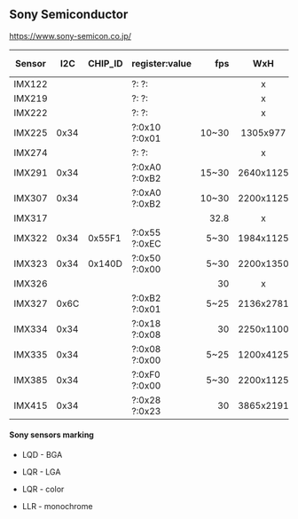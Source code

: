 Sony Semiconductor
------------------
https://www.sony-semicon.co.jp/

| Sensor | I2C  | CHIP_ID | register:value |   fps |    WxH    | Act. WxH |   Size |   µm | V/lux.s | SNR | DR | Technology | References                                                                                                                                                                                                                                                                                     |
|--------|------|---------|----------------|------:|:---------:|:--------:|-------:|-----:|--------:|-----|----|------------|------------------------------------------------------------------------------------------------------------------------------------------------------------------------------------------------------------------------------------------------------------------------------------------------|
| IMX122 |      |         | ?:     ?:      |       |     x     |    x     |        |      |         |     |    |            |                                                                                                                                                                                                                                                                                                |
| IMX219 |      |         | ?:     ?:      |       |     x     |    x     |        |      |         |     |    |            |                                                                                                                                                                                                                                                                                                |
| IMX222 |      |         | ?:     ?:      |       |     x     |    x     |        |      |         |     |    |            |                                                                                                                                                                                                                                                                                                |
| IMX225 | 0x34 |         | ?:0x10 ?:0x01  | 10~30 | 1305x977  |    x     |        |      |         |     |    |            | [T20](https://github.com/themactep/openingenic/blob/master/kernel/sensors/t20/imx225/imx225.c)                                                                                                                                                                                                 |
| IMX274 |      |         | ?:     ?:      |       |     x     |    x     |        |      |         |     |    |            |                                                                                                                                                                                                                                                                                                |
| IMX291 | 0x34 |         | ?:0xA0 ?:0xB2  | 15~30 | 2640x1125 |    x     |        |      |         |     |    |            | [T20](https://github.com/themactep/openingenic/blob/master/kernel/sensors/t20/imx291/imx291.c), [T30](https://github.com/themactep/openingenic/blob/master/kernel/sensors/t30/imx291/imx291.c)                                                                                                 |
| IMX307 | 0x34 |         | ?:0xA0 ?:0xB2  | 10~30 | 2200x1125 |    x     |        |      |         |     |    |            | [T30](https://github.com/themactep/openingenic/blob/master/kernel/sensors/t30/imx307/imx307.c), [T31](https://github.com/themactep/openingenic/blob/master/kernel/sensors/t31/imx307/imx307.c), [T40](https://github.com/themactep/openingenic/blob/master/kernel/sensors/t40/imx307/imx307.c) |
| IMX317 |      |         |                |  32.8 |     x     |    x     | 1/2.5" | 1.62 |         |     |    |            |                                                                                                                                                                                                                                                                                                |
| IMX322 | 0x34 | 0x55F1  | ?:0x55 ?:0xEC  |  5~30 | 1984x1125 |    x     |        |      |         |     |    |            | [T20](https://github.com/themactep/openingenic/blob/master/kernel/sensors/t20/imx322/imx322.c)                                                                                                                                                                                                 |
| IMX323 | 0x34 | 0x140D  | ?:0x50 ?:0x00  |  5~30 | 2200x1350 |    x     |        |      |         |     |    |            | [T20](https://github.com/themactep/openingenic/blob/master/kernel/sensors/t20/imx323/imx323.c), [T30](https://github.com/themactep/openingenic/blob/master/kernel/sensors/t30/imx323/imx323.c)                                                                                                 |
| IMX326 |      |         |                |    30 |     x     |    x     | 1/2.9" | 1.62 |         |     |    |            |                                                                                                                                                                                                                                                                                                |
| IMX327 | 0x6C |         | ?:0xB2 ?:0x01  |  5~25 | 2136x2781 |    x     |        |      |         |     |    |            | [T30](https://github.com/themactep/openingenic/blob/master/kernel/sensors/t30/imx327/imx327.c)                                                                                                                                                                                                 |
| IMX334 | 0x34 |         | ?:0x18 ?:0x08  |    30 | 2250x1100 |    x     |        |      |         |     |    |            | [T40](https://github.com/themactep/openingenic/blob/master/kernel/sensors/t40/imx334/imx334.c)                                                                                                                                                                                                 |
| IMX335 | 0x34 |         | ?:0x08 ?:0x00  |  5~25 | 1200x4125 |    x     |        |      |         |     |    |            | [T30](https://github.com/themactep/openingenic/blob/master/kernel/sensors/t30/imx335/imx335.c), [T40](https://github.com/themactep/openingenic/blob/master/kernel/sensors/t40/imx335/imx335.c)                                                                                                 |
| IMX385 | 0x34 |         | ?:0xF0 ?:0x00  |  5~30 | 2200x1125 |    x     |        |      |         |     |    |            | [T30](https://github.com/themactep/openingenic/blob/master/kernel/sensors/t30/imx385/imx385.c)                                                                                                                                                                                                 |
| IMX415 | 0x34 |         | ?:0x28 ?:0x23  |    30 | 3865x2191 |    x     |        |      |         |     |    |            | [T40](https://github.com/themactep/openingenic/blob/master/kernel/sensors/t40/imx415/imx415.c)                                                                                                                                                                                                 | 

#### Sony sensors marking

- LQD - BGA
- LQR - LGA

- LQR - color
- LLR - monochrome
